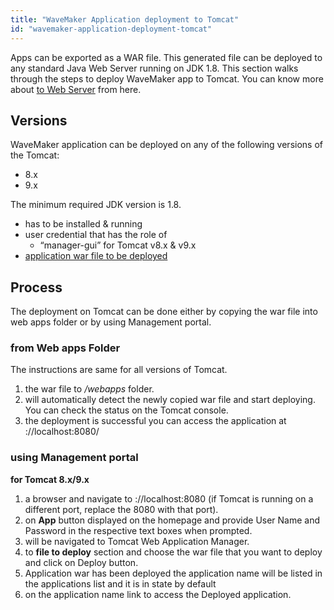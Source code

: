 ```yaml
---
title: "WaveMaker Application deployment to Tomcat"
id: "wavemaker-application-deployment-tomcat"
---
```


Apps can be exported as a WAR file. This generated file can be deployed to any standard Java Web Server running on JDK 1.8. This section walks through the steps to deploy WaveMaker app to Tomcat. You can know more about [to Web Server](/learn/app-development/deployment/deployment-web-server/) from here.

## Versions

WaveMaker application can be deployed on any of the following versions of the Tomcat:

- 8.x
- 9.x

The minimum required JDK version is 1.8.

- has to be installed & running
- user credential that has the role of
    - “manager-gui” for Tomcat v8.x & v9.x
- [application war file to be deployed](/learn/app-development/deployment/deployment-web-server/#war-file-generation)

## Process

The deployment on Tomcat can be done either by copying the war file into web apps folder or by using Management portal.

### from Web apps Folder

The instructions are same for all versions of Tomcat.

1. the war file to _/webapps_ folder.
2. will automatically detect the newly copied war file and start deploying. You can check the status on the Tomcat console.
3. the deployment is successful you can access the application at ://localhost:8080/<ApplicationName>

### using Management portal

**for Tomcat 8.x/9.x**

1. a browser and navigate to ://localhost:8080 (if Tomcat is running on a different port, replace the 8080 with that port).
2. on **App** button displayed on the homepage and provide User Name and Password in the respective text boxes when prompted.
3. will be navigated to Tomcat Web Application Manager.
4. to **file to deploy** section and choose the war file that you want to deploy and click on Deploy button.
5. Application war has been deployed the application name will be listed in the applications list and it is in state by default
6. on the application name link to access the Deployed application.
